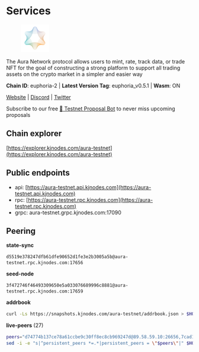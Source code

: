 # Services

<figure><img src="https://raw.githubusercontent.com/kj89/cosmos-images/main/logos/aura.png" alt=""><figcaption></figcaption></figure>

The Aura Network protocol allows users to mint, rate, track data,  or trade NFT for the goal of constructing a strong platform to  support all trading assets on the crypto market in a simpler and easier way

**Chain ID**: euphoria-2 | **Latest Version Tag**: euphoria_v0.5.1 | **Wasm**: ON

[Website](https://aura.network) | [Discord](https://discord.gg/hpvF5QcWRf) | [Twitter](https://twitter.com/AuraNetworkHQ)



Subscribe to our free [🤖 Testnet Proposal Bot](https://t.me/kjnodes_testnet_proposal_bot) to never miss upcoming proposals


## Chain explorer
[https://explorer.kjnodes.com/aura-testnet](https://explorer.kjnodes.com/aura-testnet)

## Public endpoints

* api: [https://aura-testnet.api.kjnodes.com](https://aura-testnet.api.kjnodes.com)
* rpc: [https://aura-testnet.rpc.kjnodes.com](https://aura-testnet.rpc.kjnodes.com)
* grpc: aura-testnet.grpc.kjnodes.com:17090

## Peering

**state-sync**

```text
d5519e378247dfb61dfe90652d1fe3e2b3005a5b@aura-testnet.rpc.kjnodes.com:17656
```

**seed-node**

```text
3f472746f46493309650e5a033076689996c8881@aura-testnet.rpc.kjnodes.com:17659
```

**addrbook**
```bash
curl -Ls https://snapshots.kjnodes.com/aura-testnet/addrbook.json > $HOME/.aura/config/addrbook.json
```

**live-peers** (27)
```bash
peers="d74774b137ce78a61ccbe9c30ff8ec8cb969247d@89.58.59.10:26656,7cad1bcb2ad777dba21840832341f2ce14bae1a5@5.75.174.126:26656,b130852645cc3d7925cfccd14d97425a2260e7ec@65.109.82.106:19656,7812205773ac30f3d47200ac2391c79896c60135@54.254.220.113:26656,5c2a752c9b1952dbed075c56c600c3a79b58c395@195.3.220.57:26966,3152129889968fe62faca92c7dd95bae190c92e5@135.181.142.60:15602,6ef01ca6714aa8127d1b21b5339909ca6319dae0@144.76.97.251:26776,b2394ad608075aa405cdf4ab55e36376d93f7b1d@65.108.206.118:56656,9df9e8307e3e671c9bcd1a23f0b73b45f2b8003d@65.109.88.251:35656,e3dbeeeb2dea9912610b92a436dfe3cb831a94e4@65.108.195.29:36126,0770c2687cc34d59ca62270960d3ffcad6e42cf8@65.108.233.44:21656,fb3d13cb2e8ad1a1cae7dc1f21c62411007df9f8@85.10.193.246:33656,3d6b07bdb11754c8c8512525dac109d8bdee3857@65.21.53.39:7656,94f09cc1e0d2357c8c8423589c42dc7721387a60@176.9.44.113:26686,ab2b8330cd137984de0654561a31f461d8433424@88.99.3.158:21756,38b49491b5eb8e4edb31e81acbadc42d50047a9e@66.206.2.162:27656,855b0ff76f5a80ab7f322e818263835d009de052@46.4.5.45:21756,e4d8765b82baf3f69c0dc6e5e0488705fa3ceddd@95.217.144.107:21756,e874935eee84c8313dbb52ba497aed2d8d1f1245@65.108.237.231:27656,21f7e0a082bb1f156f8efdf6b6d36f505605584b@65.108.192.123:43656,314e6c8fe910618e7ec56048b30040e734fa41ff@89.117.56.126:25056,705e3c2b2b554586976ed88bb27f68e4c4176a33@13.250.223.114:26656,b9243524f659f2ff56691a4b2919c3060b2bb824@13.214.5.1:26656,d5519e378247dfb61dfe90652d1fe3e2b3005a5b@65.109.68.190:17656,1e9b7325e120a3d511eec20a3199c2218343fcd3@65.108.105.99:28656,bfef15bb8b4cbc4fb777aa33e75e6064cc1ba5bf@185.144.99.14:26656,fdcc8f1ca406213d79947c5f38920a085ed90c0f@136.36.73.232:26676"
sed -i -e "s|^persistent_peers *=.*|persistent_peers = \"$peers\"|" $HOME/.aura/config/config.toml
```
